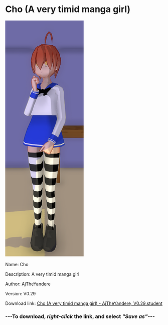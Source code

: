# Cho (A very timid manga girl)

<img src = "https://raw.githubusercontent.com/Arbiter1223/Daigaku-Gurashi-Custom-Students/master/Students/Files/Cho%20(A%20very%20timid%20manga%20girl).png">

Name: Cho

Description: A very timid manga girl

Author: AjTheYandere

Version: V0.29

Download link: <a href="https://raw.githubusercontent.com/Arbiter1223/Daigaku-Gurashi-Custom-Students/master/Students/Files/Cho%20(A%20very%20timid%20manga%20girl)%20-%20AjTheYandere%2C%20V0.29.student">Cho (A very timid manga girl) - AjTheYandere, V0.29.student</a>

### ---**To download, _right-click_ the link, and select _"Save as"_**---
